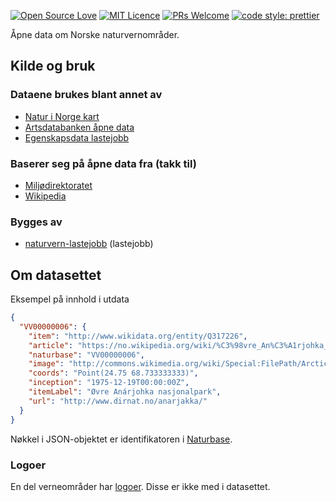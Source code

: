 [![Open Source Love](https://badges.frapsoft.com/os/v2/open-source.svg?v=103)](https://github.com/ellerbrock/open-source-badges/)
[![MIT Licence](https://badges.frapsoft.com/os/mit/mit.svg?v=103)](https://opensource.org/licenses/mit-license.php)
[![PRs Welcome](https://img.shields.io/badge/PRs-welcome-brightgreen.svg)](CONTRIBUTING.md#pull-requests)
[![code style: prettier](https://img.shields.io/badge/code_style-prettier-ff69b4.svg?style=flat-square)](https://github.com/prettier/prettier)

Åpne data om Norske naturvernområder.

## Kilde og bruk
### Dataene brukes blant annet av

* [Natur i Norge kart](https://github.com/Artsdatabanken/nin-kart-frontend)
* [Artsdatabanken åpne data](https://data.artsdatabanken.no/)
* [Egenskapsdata lastejobb](https://github.com/Artsdatabanken/nin-egenskapsdata-lastejobb-kverna)

### Baserer seg på åpne data fra (takk til)

* [Miljødirektoratet](https://www.miljodirektoratet.no/)
* [Wikipedia](https://no.wikipedia.org)

### Bygges av

* [naturvern-lastejobb](https://github.com/Artsdatabanken/naturvern-lastejobb) (lastejobb)

## Om datasettet


Eksempel på innhold i utdata

```json
{
  "VV00000006": {
    "item": "http://www.wikidata.org/entity/Q317226",
    "article": "https://no.wikipedia.org/wiki/%C3%98vre_An%C3%A1rjohka_nasjonalpark",
    "naturbase": "VV00000006",
    "image": "http://commons.wikimedia.org/wiki/Special:FilePath/Arctic%20sunset.jpg",
    "coords": "Point(24.75 68.733333333)",
    "inception": "1975-12-19T00:00:00Z",
    "itemLabel": "Øvre Anárjohka nasjonalpark",
    "url": "http://www.dirnat.no/anarjakka/"
  }
}
```

Nøkkel i JSON-objektet er identifikatoren i [Naturbase](https://www.miljodirektoratet.no/verktoy/naturbase/).

### Logoer

En del verneområder har [logoer](https://www.miljodirektoratet.no/om-oss/profilbank/norske-verneomrader/nasjonalparkene/nasjonalparklogoer/).  Disse er ikke med i datasettet.
